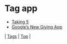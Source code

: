 <!--
title: Tag app
date: 2020-06-28T15:26:59.110Z
tags:
-->
# Tag app

 * [Taking 5](69813263005.md)
 * [Google’s New Giving App](72449483424.md)

| [Tags](tags.md) | [Top](index.md) |
